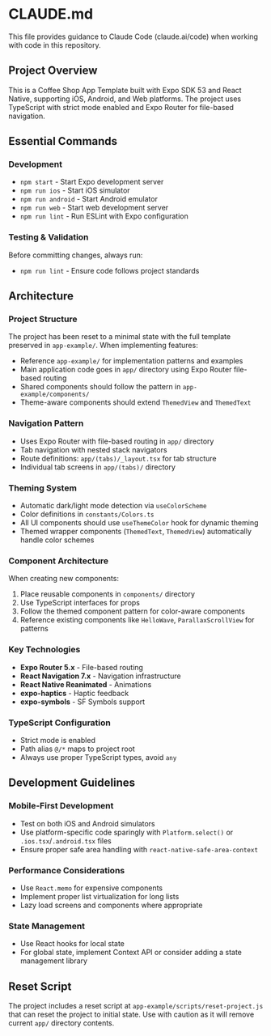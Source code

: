 # CLAUDE.md

This file provides guidance to Claude Code (claude.ai/code) when working with code in this repository.

## Project Overview

This is a Coffee Shop App Template built with Expo SDK 53 and React Native, supporting iOS, Android, and Web platforms. The project uses TypeScript with strict mode enabled and Expo Router for file-based navigation.

## Essential Commands

### Development
- `npm start` - Start Expo development server
- `npm run ios` - Start iOS simulator
- `npm run android` - Start Android emulator
- `npm run web` - Start web development server
- `npm run lint` - Run ESLint with Expo configuration

### Testing & Validation
Before committing changes, always run:
- `npm run lint` - Ensure code follows project standards

## Architecture

### Project Structure
The project has been reset to a minimal state with the full template preserved in `app-example/`. When implementing features:
- Reference `app-example/` for implementation patterns and examples
- Main application code goes in `app/` directory using Expo Router file-based routing
- Shared components should follow the pattern in `app-example/components/`
- Theme-aware components should extend `ThemedView` and `ThemedText`

### Navigation Pattern
- Uses Expo Router with file-based routing in `app/` directory
- Tab navigation with nested stack navigators
- Route definitions: `app/(tabs)/_layout.tsx` for tab structure
- Individual tab screens in `app/(tabs)/` directory

### Theming System
- Automatic dark/light mode detection via `useColorScheme`
- Color definitions in `constants/Colors.ts`
- All UI components should use `useThemeColor` hook for dynamic theming
- Themed wrapper components (`ThemedText`, `ThemedView`) automatically handle color schemes

### Component Architecture
When creating new components:
1. Place reusable components in `components/` directory
2. Use TypeScript interfaces for props
3. Follow the themed component pattern for color-aware components
4. Reference existing components like `HelloWave`, `ParallaxScrollView` for patterns

### Key Technologies
- **Expo Router 5.x** - File-based routing
- **React Navigation 7.x** - Navigation infrastructure
- **React Native Reanimated** - Animations
- **expo-haptics** - Haptic feedback
- **expo-symbols** - SF Symbols support

### TypeScript Configuration
- Strict mode is enabled
- Path alias `@/*` maps to project root
- Always use proper TypeScript types, avoid `any`

## Development Guidelines

### Mobile-First Development
- Test on both iOS and Android simulators
- Use platform-specific code sparingly with `Platform.select()` or `.ios.tsx`/`.android.tsx` files
- Ensure proper safe area handling with `react-native-safe-area-context`

### Performance Considerations
- Use `React.memo` for expensive components
- Implement proper list virtualization for long lists
- Lazy load screens and components where appropriate

### State Management
- Use React hooks for local state
- For global state, implement Context API or consider adding a state management library

## Reset Script
The project includes a reset script at `app-example/scripts/reset-project.js` that can reset the project to initial state. Use with caution as it will remove current `app/` directory contents.